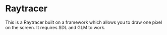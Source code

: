 # Raytracer
This is a Raytracer built on a framework which allows you to draw one pixel on the screen. It requires SDL and GLM to work.

